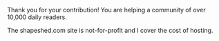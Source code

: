 Thank you for your contribution! You are helping a community of over 10,000 daily readers.

The shapeshed.com site is not-for-profit and I cover the cost of hosting.
